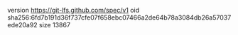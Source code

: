 version https://git-lfs.github.com/spec/v1
oid sha256:6fd7b191d36f737cfe07f658ebc07466a2de64b78a3084db26a57037ede20a92
size 13867
